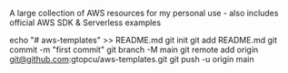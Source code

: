 A large collection of AWS resources for my personal use - also includes official AWS SDK & Serverless examples

echo "# aws-templates" >> README.md
git init
git add README.md
git commit -m "first commit"
git branch -M main
git remote add origin git@github.com:gtopcu/aws-templates.git
git push -u origin main